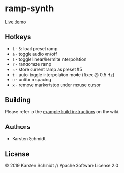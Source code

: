 # ramp-synth

[Live demo](http://demo.thi.ng/umbrella/ramp-synth/)

## Hotkeys

- `1` - `5`: load preset ramp
- `a` - toggle audio on/off
- `l` - toggle linear/hermite interpolation
- `r` - randomize ramp
- `s` - store current ramp as preset #5
- `t` - auto-toggle interpolation mode (fixed @ 0.5 Hz)
- `u` - uniform spacing
- `x` - remove marker/stop under mouse cursor

## Building

Please refer to the [example build instructions](https://github.com/thi-ng/umbrella/wiki/Example-build-instructions) on the wiki.

## Authors

- Karsten Schmidt

## License

&copy; 2019 Karsten Schmidt // Apache Software License 2.0
